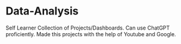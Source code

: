 # Data-Analysis
Self Learner
Collection of Projects/Dashboards.
Can use ChatGPT proficiently.
Made this projects with the help of Youtube and Google.
